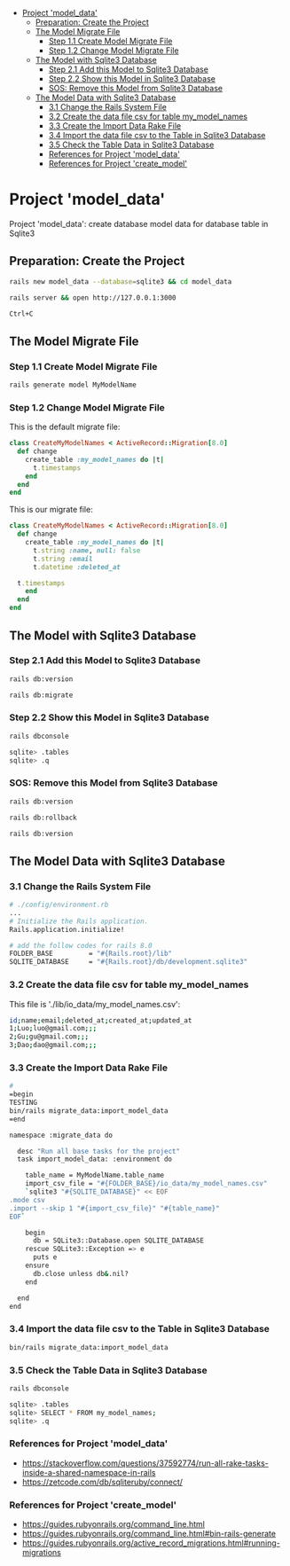 
- [Project 'model\_data'](#project-model_data)
  - [Preparation: Create the Project](#preparation-create-the-project)
  - [The Model Migrate File](#the-model-migrate-file)
    - [Step 1.1 Create Model Migrate File](#step-11-create-model-migrate-file)
    - [Step 1.2 Change Model Migrate File](#step-12-change-model-migrate-file)
  - [The Model with Sqlite3 Database](#the-model-with-sqlite3-database)
    - [Step 2.1 Add this Model to Sqlite3 Database](#step-21-add-this-model-to-sqlite3-database)
    - [Step 2.2 Show this Model in Sqlite3 Database](#step-22-show-this-model-in-sqlite3-database)
    - [SOS: Remove this Model from Sqlite3 Database](#sos-remove-this-model-from-sqlite3-database)
  - [The Model Data with Sqlite3 Database](#the-model-data-with-sqlite3-database)
    - [3.1 Change the Rails System File](#31-change-the-rails-system-file)
    - [3.2 Create the data file csv for table my\_model\_names](#32-create-the-data-file-csv-for-table-my_model_names)
    - [3.3 Create the Import Data Rake File](#33-create-the-import-data-rake-file)
    - [3.4 Import the data file csv to the Table in Sqlite3 Database](#34-import-the-data-file-csv-to-the-table-in-sqlite3-database)
    - [3.5 Check the Table Data in Sqlite3 Database](#35-check-the-table-data-in-sqlite3-database)
    - [References for Project 'model\_data'](#references-for-project-model_data)
    - [References for Project 'create\_model'](#references-for-project-create_model)

# Project 'model_data'

Project 'model_data': create database model data for database table in Sqlite3

## Preparation: Create the Project

```bash
rails new model_data --database=sqlite3 && cd model_data
```

```bash
rails server && open http://127.0.0.1:3000
```

```bash
Ctrl+C
```

## The Model Migrate File

### Step 1.1 Create Model Migrate File

```bash
rails generate model MyModelName
```

### Step 1.2 Change Model Migrate File

This is the default migrate file:

```ruby
class CreateMyModelNames < ActiveRecord::Migration[8.0]
  def change
    create_table :my_model_names do |t|
      t.timestamps
    end
  end
end
```

This is our migrate file:

```ruby
class CreateMyModelNames < ActiveRecord::Migration[8.0]
  def change
    create_table :my_model_names do |t|
      t.string :name, null: false
      t.string :email
      t.datetime :deleted_at

  t.timestamps
    end
  end
end
```

## The Model with Sqlite3 Database

### Step 2.1 Add this Model to Sqlite3 Database

```bash
rails db:version
```

```bash
rails db:migrate
```

### Step 2.2 Show this Model in Sqlite3 Database

```bash
rails dbconsole
```

```bash
sqlite> .tables
sqlite> .q
```

### SOS: Remove this Model from Sqlite3 Database

```bash
rails db:version
```

```bash
rails db:rollback
```

```bash
rails db:version
```

## The Model Data with Sqlite3 Database

### 3.1 Change the Rails System File

```bash
# ./config/environment.rb
...
# Initialize the Rails application.
Rails.application.initialize!

# add the follow codes for rails 8.0
FOLDER_BASE         = "#{Rails.root}/lib"
SQLITE_DATABASE     = "#{Rails.root}/db/development.sqlite3"
```

### 3.2 Create the data file csv for table my_model_names

This file is './lib/io_data/my_model_names.csv':

```bash
id;name;email;deleted_at;created_at;updated_at
1;Luo;luo@gmail.com;;;
2;Gu;gu@gmail.com;;;
3;Dao;dao@gmail.com;;;
```

### 3.3 Create the Import Data Rake File

```bash
# 
=begin
TESTING
bin/rails migrate_data:import_model_data
=end

namespace :migrate_data do

  desc "Run all base tasks for the project"
  task import_model_data: :environment do

    table_name = MyModelName.table_name
    import_csv_file = "#{FOLDER_BASE}/io_data/my_model_names.csv"
    `sqlite3 "#{SQLITE_DATABASE}" << EOF
.mode csv
.import --skip 1 "#{import_csv_file}" "#{table_name}"
EOF`

    begin
      db = SQLite3::Database.open SQLITE_DATABASE
    rescue SQLite3::Exception => e
      puts e
    ensure
      db.close unless db&.nil?
    end

  end
end
```

### 3.4 Import the data file csv to the Table in Sqlite3 Database

```bash
bin/rails migrate_data:import_model_data
```

### 3.5 Check the Table Data in Sqlite3 Database

```bash
rails dbconsole
```

```bash
sqlite> .tables
sqlite> SELECT * FROM my_model_names;
sqlite> .q
```

### References for Project 'model_data'

- https://stackoverflow.com/questions/37592774/run-all-rake-tasks-inside-a-shared-namespace-in-rails
- https://zetcode.com/db/sqliteruby/connect/

### References for Project 'create_model'

- https://guides.rubyonrails.org/command_line.html
- https://guides.rubyonrails.org/command_line.html#bin-rails-generate
- https://guides.rubyonrails.org/active_record_migrations.html#running-migrations
